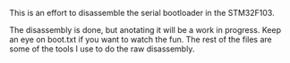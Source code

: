 This is an effort to disassemble the serial bootloader
in the STM32F103.

The disassembly is done, but anotating it will be a work in
progress.  Keep an eye on boot.txt if you want to watch the
fun.  The rest of the files are some of the tools I use to
do the raw disassembly.
